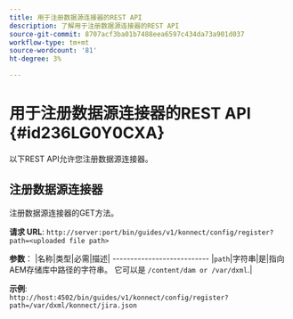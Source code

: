 ```yaml
---
title: 用于注册数据源连接器的REST API
description: 了解用于注册数据源连接器的REST API
source-git-commit: 8707acf3ba01b7488eea6597c434da73a901d037
workflow-type: tm+mt
source-wordcount: '81'
ht-degree: 3%

---
```



# 用于注册数据源连接器的REST API {#id236LG0Y0CXA}

以下REST API允许您注册数据源连接器。

## 注册数据源连接器

注册数据源连接器的GET方法。

**请求 URL**:
`http://server:port/bin/guides/v1/konnect/config/register?path=<uploaded file path>`

**参数**： |名称|类型|必需|描述| --------------------------- |`path`|字符串|是|指向AEM存储库中路径的字符串。 它可以是 `/content/dam or /var/dxml`.|

**示例**:\
`http://host:4502/bin/guides/v1/konnect/config/register?path=/var/dxml/konnect/jira.json`

